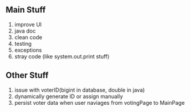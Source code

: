 ## Main Stuff

1. improve UI
2. java doc
3. clean code
4. testing
5. exceptions
6. stray code (like system.out.print stuff)

## Other Stuff
1. issue with voterID(bigint in database, double in java)
2. dynamically generate ID or assign manually 
3. persist voter data when user naviages from votingPage to MainPage
